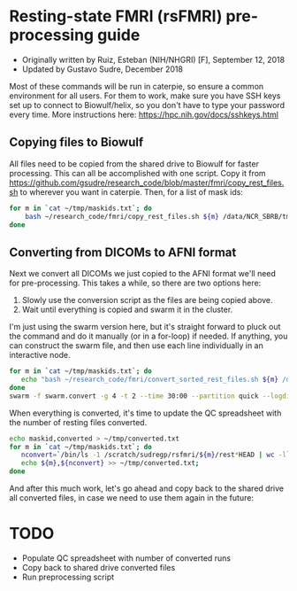 # Resting-state FMRI (rsFMRI) pre-processing guide
* Originally written by Ruiz, Esteban (NIH/NHGRI) [F], September 12, 2018
* Updated by Gustavo Sudre, December 2018

Most of these commands will be run in caterpie, so ensure a common environment
for all users. For them to work, make sure you have SSH keys set up to connect
to Biowulf/helix, so you don't have to type your password every time. More instructions here: https://hpc.nih.gov/docs/sshkeys.html

## Copying files to Biowulf
All files need to be copied from the shared drive to Biowulf for faster
processing. This can all be accomplished with one script. Copy it from
https://github.com/gsudre/research_code/blob/master/fmri/copy_rest_files.sh
to wherever you want in caterpie. Then, for a list of mask ids:

```bash
for m in `cat ~/tmp/maskids.txt`; do
    bash ~/research_code/fmri/copy_rest_files.sh ${m} /data/NCR_SBRB/tmp/ /mnt/shaw/;
done
```

## Converting from DICOMs to AFNI format
Next we convert all DICOMs we just copied to the AFNI format we'll need for
pre-processing. This takes a while, so there are two options here:

1) Slowly use the conversion script as the files are being copied above.
2) Wait until everything is copied and swarm it in the cluster.

I'm just using the swarm version here, but it's straight forward to pluck out
the command and do it manually (or in a for-loop) if needed. If anything, you
can construct the swarm file, and then use each line individually in an
interactive node.

```bash
for m in `cat ~/tmp/maskids.txt`; do
   echo "bash ~/research_code/fmri/convert_sorted_rest_files.sh ${m} /data/NCR_SBRB/tmp/dcm_mprage /data/NCR_SBRB/tmp/dcm_rsfmri/ /scratch/sudregp/rsfmri/" >> swarm.convert
done
swarm -f swarm.convert -g 4 -t 2 --time 30:00 --partition quick --logdir trash --job-name afni_convert -m afni
```

When everything is converted, it's time to update the QC spreadsheet with the
number of resting files converted.

```bash
echo maskid,converted > ~/tmp/converted.txt
for m in `cat ~/tmp/maskids.txt`; do
   nconvert=`/bin/ls -1 /scratch/sudregp/rsfmri/${m}/rest*HEAD | wc -l`;
   echo ${m},${nconvert} >> ~/tmp/converted.txt;
done
```

And after this much work, let's go ahead and copy back to the shared drive all
converted files, in case we need to use them again in the future:



# TODO
* Populate QC spreadsheet with number of converted runs
* Copy back to shared drive converted files
* Run preprocessing script